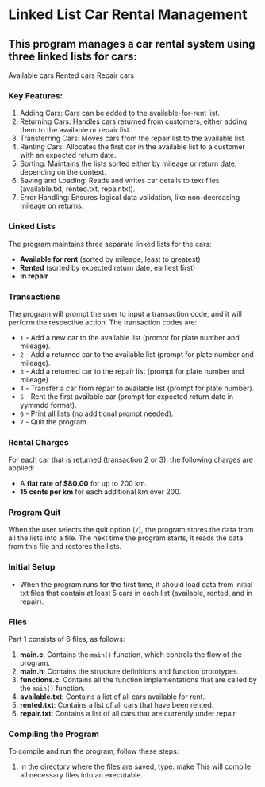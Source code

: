 # Linked List Car Rental Management

## This program manages a car rental system using three linked lists for cars:
Available cars
Rented cars
Repair cars

### Key Features:
1. Adding Cars: Cars can be added to the available-for-rent list.
2. Returning Cars: Handles cars returned from customers, either adding them to the available or repair list.
3. Transferring Cars: Moves cars from the repair list to the available list.
4. Renting Cars: Allocates the first car in the available list to a customer with an expected return date.
5. Sorting: Maintains the lists sorted either by mileage or return date, depending on the context.
6. Saving and Loading: Reads and writes car details to text files (available.txt, rented.txt, repair.txt).
7. Error Handling: Ensures logical data validation, like non-decreasing mileage on returns.

### Linked Lists
The program maintains three separate linked lists for the cars:
- **Available for rent** (sorted by mileage, least to greatest)
- **Rented** (sorted by expected return date, earliest first)
- **In repair**

### Transactions
The program will prompt the user to input a transaction code, and it will perform the respective action. The transaction codes are:

- `1` - Add a new car to the available list (prompt for plate number and mileage).
- `2` - Add a returned car to the available list (prompt for plate number and mileage).
- `3` - Add a returned car to the repair list (prompt for plate number and mileage).
- `4` - Transfer a car from repair to available list (prompt for plate number).
- `5` - Rent the first available car (prompt for expected return date in yymmdd format).
- `6` - Print all lists (no additional prompt needed).
- `7` - Quit the program.

### Rental Charges
For each car that is returned (transaction 2 or 3), the following charges are applied:
- A **flat rate of $80.00** for up to 200 km.
- **15 cents per km** for each additional km over 200.

### Program Quit
When the user selects the quit option (`7`), the program stores the data from all the lists into a file. The next time the program starts, it reads the data from this file and restores the lists.

### Initial Setup
- When the program runs for the first time, it should load data from initial txt files that contain at least 5 cars in each list (available, rented, and in repair).

### Files
Part 1 consists of 6 files, as follows:

1. **main.c**: Contains the `main()` function, which controls the flow of the program.
2. **main.h**: Contains the structure definitions and function prototypes.
3. **functions.c**: Contains all the function implementations that are called by the `main()` function.
4. **available.txt**: Contains a list of all cars available for rent.
5. **rented.txt**: Contains a list of all cars that have been rented.
6. **repair.txt**: Contains a list of all cars that are currently under repair.

### Compiling the Program
To compile and run the program, follow these steps:

1. In the directory where the files are saved, type:
	make 
This will compile all necessary files into an executable.
